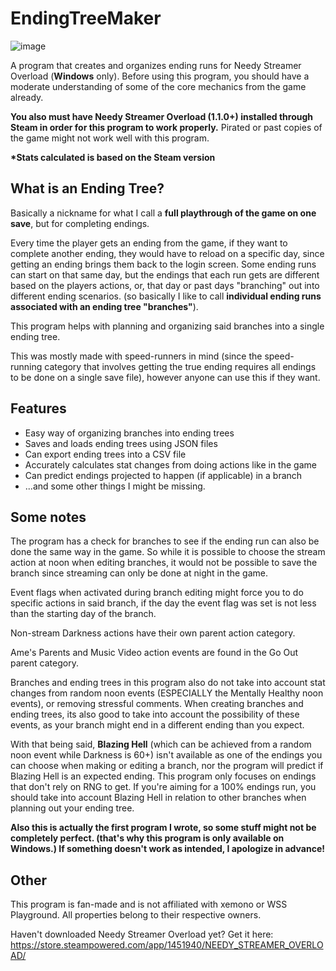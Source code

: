 
# EndingTreeMaker

![image](https://github.com/amazeedaizee/EndingTreeMaker/assets/131136866/4a599794-0bf8-4ffb-b45b-b09f18d996ac)

A program that creates and organizes ending runs for Needy Streamer Overload \(**Windows** only\).
Before using this program, you should have a moderate understanding of some of the core mechanics from the game already.

**You also must have Needy Streamer Overload (1.1.0+) installed through Steam in order for this program to work properly.**
Pirated or past copies of the game might not work well with this program.

**\*Stats calculated is based on the Steam version**

## What is an Ending Tree?

Basically a nickname for what I call a **full playthrough of the game on one save**, but for completing endings.

Every time the player gets an ending from the game, if they want to complete another ending, they would have to reload on a specific day, since getting an ending brings them back to the login screen. Some ending runs can start on that same day, but the endings that each run gets are different based on the players actions, or, that day or past days "branching" out into different ending scenarios. (so basically I like to call **individual ending runs associated with an ending tree "branches"**).

This program helps with planning and organizing said branches into a single ending tree.

This was mostly made with speed-runners in mind (since the speed-running category that involves getting the true ending requires all endings to be done on a single save file), however anyone can use this if they want.

## Features

- Easy way of organizing branches into ending trees
- Saves and loads ending trees using JSON files
- Can export ending trees into a CSV file
- Accurately calculates stat changes from doing actions like in the game
- Can predict endings projected to happen (if applicable) in a branch
- ...and some other things I might be missing.

## Some notes

The program has a check for branches to see if the ending run can also be done the same way in the game. So while it is possible to choose the stream action at noon when editing branches, it would not be possible to save the branch since streaming can only be done at night in the game.

Event flags when activated during branch editing might force you to do specific actions in said branch, if the day the event flag was set is not less than the starting day of the branch.

Non-stream Darkness actions have their own parent action category.

Ame's Parents and Music Video action events are found in the Go Out parent category. 

Branches and ending trees in this program also do not take into account stat changes from random noon events \(ESPECIALLY the Mentally Healthy noon events\), or removing stressful comments. When creating branches and ending trees, its also good to take into account the possibility of these events, as your branch might end in a different ending than you expect. 

With that being said, **Blazing Hell** (which can be achieved from a random noon event while Darkness is 60+) isn't available as one of the endings you can choose when making or editing a branch, nor the program will predict if Blazing Hell is an expected ending. This program only focuses on endings that don't rely on RNG to get. If you're aiming for a 100% endings run, you should take into account Blazing Hell in relation to other branches when planning out your ending tree.

**Also this is actually the first program I wrote, so some stuff might not be completely perfect. (that's why this program is only available on Windows.) If something doesn't work as intended, I apologize in advance!**

## Other

This program is fan-made and is not affiliated with xemono or WSS Playground.  All properties belong to their respective owners.

Haven't downloaded Needy Streamer Overload yet? Get it here: https://store.steampowered.com/app/1451940/NEEDY_STREAMER_OVERLOAD/
